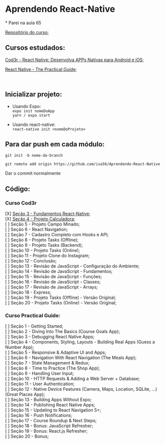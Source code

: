 # Aprendendo React-Native

\* Parei na aula 65
<br>

[Repositório do curso](https://github.com/cod3rcursos/curso-react-native);


## Cursos estudados:
[Cod3r - React Native: Desenvolva APPs Nativas para Android e iOS](https://www.udemy.com/course/curso-react-native/);

[React Native - The Practical Guide](https://www.udemy.com/course/react-native-the-practical-guide/);

<br>

## Inicializar projeto:

* Usando Expo: <br/>
    `expo init nomeDoApp`  <br/>
    `yarn / expo start`

* Usando react-native: <br/>
    `react-native init <nomeDoProjeto>` 


## Para dar push em cada módulo:

`git init -b nome-da-branch`
<br/>

`git remote add origin https://github.com/isa56/Aprendendo-React-Native`
<br/>

Dar o commit normalmente

## Código:

### Curso Cod3r
[X] [Seção 3 - Fundamentos React-Native](https://github.com/isa56/Aprendendo-React-Native/tree/curso-cod3r-modulo-basico); <br/> 
[X] [Seção 4 - Projeto Calculadora](https://github.com/isa56/Aprendendo-React-Native/tree/curso-cod3r-4calculadora); <br/>
[ ] Seção 5 - Projeto Campo Minado; <br/>
[ ] Seção 6 - React Navigation; <br/>
[ ] Seção 7 - Cadastro Completo com Hooks e API; <br/>
[ ] Seção 8 - Projeto Tasks (Offline); <br/>
[ ] Seção 9 - Projeto Tasks (Backend); <br/>
[ ] Seção 10 - Projeto Tasks (Online); <br/>
[ ] Seção 11 - Projeto Clone do Instagram; <br/>
[ ] Seção 12 - Conclusão; <br/>
[ ] Seção 13 - Revisão de JavaScript - Configuração do Ambiente; <br/>
[ ] Seção 14 - Revisão de JavaScript - Fundamentos; <br/>
[ ] Seção 15 - Revisão de JavaScript - Funções; <br/>
[ ] Seção 16 - Revisão de JavaScript - Classes; <br/>
[ ] Seção 17 - Revisão de JavaScript - Arrays; <br/>
[ ] Seção 18 - Express; <br/>
[ ] Seção 19 - Projeto Tasks (Offline) - Versão Original; <br/>
[ ] Seção 20 - Projeto Tasks (Online) - Versão Original; <br/>

### Curso Practical Guide:
[ ] Seção 1 - Getting Started; <br/>
[ ] Seção 2 - Diving Into The Basics (Course Goals App); <br/>
[ ] Seção 3 - Debugging React Native Apps; <br/>
[ ] Seção 4 - Components, Styling, Layouts - Building Real Apps (Guess a Number App); <br/>
[ ] Seção 5 - Responsive & Adaptive UI and Apps; <br/>
[ ] Seção 6 - Navigation With React Navigation (The Meals App); <br/>
[ ] Seção 7 - State Management & Redux; <br/>
[ ] Seção 8 - Time to Practice (The Shop App); <br/>
[ ] Seção 9 - Handling User Input; <br/>
[ ] Seção 10 - HTTP Requests & Adding a Web Server + Database; <br/>
[ ] Seção 11 - User Authentication; <br/>
[ ] Seção 12 - Native Device Features (Camera, Maps, Location, SQLite, ...) (Great Places App); <br/>
[ ] Seção 13 - Building Apps Without Expo; <br/>
[ ] Seção 14 - Publishing React Native Apps; <br/>
[ ] Seção 15 - Updating to React Navigation 5+; <br/>
[ ] Seção 16 - Push Notifications; <br/>
[ ] Seção 17 - Course Roundup & Next Steps; <br/>
[ ] Seção 18 - Bonus: JavaScript Refresher; <br/>
[ ] Seção 19 - Bonus: React.js Refresher; <br/>
[ ] Seção 20 - Bonus; <br/>
